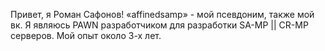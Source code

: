Привет, я Роман Сафонов!
«affinedsamp» - мой псевдоним, также мой вк.
Я являюсь PAWN разработчиком для разработки SA-MP || CR-MP серверов.
Мой опыт около 3-х лет.
